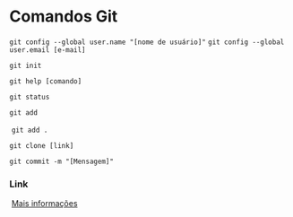 # Comandos Git

`git config --global user.name "[nome de usuário]"`
`git config --global user.email [e-mail]`

`git init`

`git help [comando]`

`git status`

`git add`  

​	`git add .`

`git clone [link]`

`git commit -m "[Mensagem]"`

### Link

​	[Mais informações](https://comandosgit.github.io)